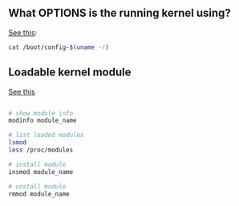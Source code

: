 ## What OPTIONS is the running kernel using?
[See this](http://www.walkernews.net/2008/11/21/how-to-check-what-kernel-build-options-enabled-in-the-linux-kernel/):
```sh
cat /boot/config-$(uname -r)
```

## Loadable kernel module
[See this](http://www.tldp.org/HOWTO/html_single/Module-HOWTO/)
```sh

# show module info
modinfo module_name

# list loaded modules
lsmod
less /proc/modules

# install module
insmod module_name

# unstall module
rmmod module_name
```